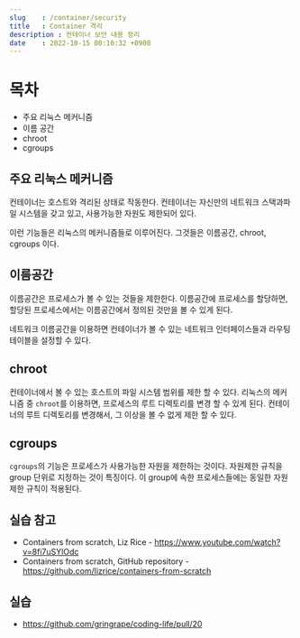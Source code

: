 ```yaml
---
slug    : /container/security
title   : Container 격리 
description : 컨테이너 보안 내용 정리
date    : 2022-10-15 00:10:32 +0900
---
```


# 목차
- 주요 리눅스 메커니즘
- 이름 공간
- chroot
- cgroups

## 주요 리눅스 메커니즘
컨테이너는 호스트와 격리된 상태로 작동한다. 컨테이너는 자신만의 네트워크 스택과파일 시스템을 갖고 있고, 사용가능한 자원도 제한되어 있다.

이런 기능들은 리눅스의 메커니즘들로 이루어진다. 그것들은 이름공간, chroot, cgroups 이다. 

## 이름공간
이름공간은 프로세스가 볼 수 있는 것들을 제한한다. 이름공간에 프로세스를 할당하면, 할당된 프로세스에서는 이름공간에서 정의된 것만을 볼 수 있게 된다. 

네트워크 이름공간을 이용하면 컨테이너가 볼 수 있는 네트워크 인터페이스들과 라우팅 테이블을 설정할 수 있다. 

## chroot
컨테이너에서 볼 수 있는 호스트의 파일 시스템 범위를 제한 할 수 있다. 리눅스의 메커니즘 중 `chroot`를 이용하면, 프로세스의 루트 디렉토리를 변경 할 수 있게 된다. 컨테이너의 루트 디렉토리를 변경해서, 그 이상을 볼 수 없게 제한 할 수 있다. 

## cgroups
`cgroups`의 기능은 프로세스가 사용가능한 자원을 제한하는 것이다. 자원제한 규칙을 group 단위로 지정하는 것이 특징이다. 이 group에 속한 프로세스들에는 동일한 자원 제한 규칙이 적용된다. 

## 실습 참고
- Containers from scratch, Liz Rice - https://www.youtube.com/watch?v=8fi7uSYlOdc
- Containers from scratch, GitHub repository - https://github.com/lizrice/containers-from-scratch

## 실습
- https://github.com/gringrape/coding-life/pull/20
